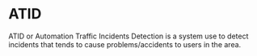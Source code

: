 # ATID
ATID or Automation Traffic Incidents Detection is a system use to detect incidents that tends to cause problems/accidents to users in the area.
